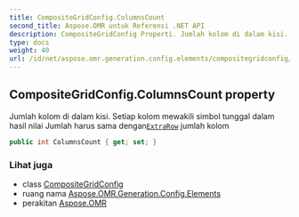 ```yaml
---
title: CompositeGridConfig.ColumnsCount
second_title: Aspose.OMR untuk Referensi .NET API
description: CompositeGridConfig Properti. Jumlah kolom di dalam kisi. Setiap kolom mewakili simbol tunggal dalam hasil nilai Jumlah harus sama denganExtraRow jumlah kolom
type: docs
weight: 40
url: /id/net/aspose.omr.generation.config.elements/compositegridconfig/columnscount/
---
```

## CompositeGridConfig.ColumnsCount property

Jumlah kolom di dalam kisi. Setiap kolom mewakili simbol tunggal dalam hasil nilai Jumlah harus sama dengan[`ExtraRow`](../extrarow/) jumlah kolom

```csharp
public int ColumnsCount { get; set; }
```

### Lihat juga

* class [CompositeGridConfig](../)
* ruang nama [Aspose.OMR.Generation.Config.Elements](../../compositegridconfig/)
* perakitan [Aspose.OMR](../../../)


